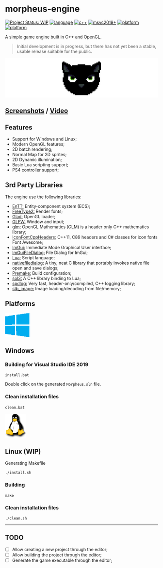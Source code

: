 # morpheus-engine

[![Project Status: WIP](https://www.repostatus.org/badges/latest/wip.svg)](https://github.com/madureira/morpheus-engine#todo)
[![language](https://img.shields.io/badge/language-c++-blue.svg)](https://github.com/madureira/morpheus-engine)
[![c++](https://img.shields.io/badge/std-c++17-blue.svg)](https://isocpp.org/)
[![msvc2019+](https://img.shields.io/badge/MSVC-2019+-ff69b4.svg)](https://visualstudio.microsoft.com/downloads)
[![platform](https://img.shields.io/badge/platform-Windows10-blue.svg)](https://www.microsoft.com/en-us/windows/)
[![platform](https://img.shields.io/badge/platform-Ubuntu-orange.svg)](https://www.ubuntu.com)

A simple game engine built in C++ and OpenGL.

> Initial development is in progress, but there has not yet been a stable, usable release suitable for the public.

![](.github/morpheus-logo.png?raw=true "Morpheus")

## [Screenshots](https://github.com/madureira/morpheus-engine/tree/master/.github/screenshots) / [Video](https://www.youtube.com/watch?v=8IatRcdtFdQ)

## Features

- Support for Windows and Linux;
- Modern OpenGL features;
- 2D batch rendering;
- Normal Map for 2D sprites;
- 2D Dynamic illumination;
- Basic Lua scripting support;
- PS4 controller support;

## 3rd Party Libraries

The engine use the following libraries:

- [EnTT:](https://github.com/skypjack/entt) Entity-component system (ECS);
- [FreeType2:](https://www.freetype.org/) Render fonts;
- [Glad:](https://glad.dav1d.de/) OpenGL loader;
- [GLFW:](https://www.glfw.org/) Window and input;
- [glm:](https://glm.g-truc.net) OpenGL Mathematics (GLM) is a header only C++ mathematics library;
- [IconFontCppHeaders:](https://github.com/juliettef/IconFontCppHeaders) C++11, C89 headers and C# classes for icon fonts Font Awesome;
- [ImGui:](https://github.com/ocornut/imgui) Immediate Mode Graphical User interface;
- [ImGuiFileDialog:](https://github.com/aiekick/ImGuiFileDialog) File Dialog for ImGui;
- [Lua:](https://www.lua.org/) Script language;
- [nativefiledialog:](https://github.com/mlabbe/nativefiledialog) A tiny, neat C library that portably invokes native file open and save dialogs;
- [Premake:](https://premake.github.io/index.html) Build configuration;
- [sol3:](https://github.com/ThePhD/sol2) A C++ library binding to Lua;
- [spdlog:](https://github.com/gabime/spdlog) Very fast, header-only/compiled, C++ logging library;
- [stb_image:](https://github.com/nothings/stb) Image loading/decoding from file/memory;

## Platforms

![Windows](.github/windows-logo.png?raw=true "windows10")

## Windows

### Building for Visual Studio IDE 2019

```
install.bat
```

Double click on the generated `Morpheus.sln` file.

### Clean installation files

```
clean.bat
```

![Linux](.github/linux-logo.png?raw=true "Linux")

## Linux (WIP)

Generating Makefile

```
./install.sh
```

### Building

```
make
```

### Clean installation files

```
./clean.sh
```

---

## TODO

- [ ] Allow creating a new project through the editor;
- [ ] Allow building the project through the editor;
- [ ] Generate the game executable through the editor;
